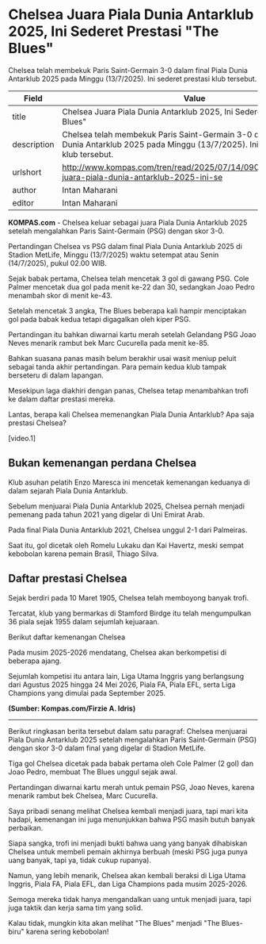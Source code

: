# Chelsea Juara Piala Dunia Antarklub 2025, Ini Sederet Prestasi "The Blues"

Chelsea telah membekuk Paris Saint-Germain 3-0 dalam final Piala Dunia Antarklub 2025 pada Minggu (13/7/2025). Ini sederet prestasi klub tersebut.

| Field       | Value                                                       |
|-------------|-------------------------------------------------------------|
| title       | Chelsea Juara Piala Dunia Antarklub 2025, Ini Sederet Prestasi "The Blues" |
| description | Chelsea telah membekuk Paris Saint-Germain 3-0 dalam final Piala Dunia Antarklub 2025 pada Minggu (13/7/2025). Ini sederet prestasi klub tersebut. |
| urlshort    | http://www.kompas.com/tren/read/2025/07/14/090000465/chelsea-juara-piala-dunia-antarklub-2025-ini-se |
| author      | Intan Maharani |
| editor      | Intan Maharani |

**KOMPAS.com** - Chelsea keluar sebagai juara Piala Dunia Antarklub 2025 setelah mengalahkan Paris Saint-Germain (PSG) dengan skor 3-0. 

Pertandingan Chelsea vs PSG dalam final Piala Dunia Antarklub 2025 di Stadion MetLife, Minggu (13/7/2025) waktu setempat atau Senin (14/7/2025), pukul 02.00 WIB. 

Sejak babak pertama, Chelsea telah mencetak 3 gol di gawang PSG. Cole Palmer mencetak dua gol pada menit ke-22 dan 30, sedangkan Joao Pedro menambah skor di menit ke-43. 

Setelah mencetak 3 angka, The Blues beberapa kali hampir menciptakan gol pada babak kedua tetapi digagalkan oleh kiper PSG. 

Pertandingan itu bahkan diwarnai kartu merah setelah Gelandang PSG Joao Neves menarik rambut bek Marc Cucurella pada menit ke-85. 

Bahkan suasana panas masih belum berakhir usai wasit meniup peluit sebagai tanda akhir pertandingan. Para pemain kedua klub tampak berseteru di dalam lapangan. 

Mesekipun laga diakhiri dengan panas, Chelsea tetap menambahkan trofi ke dalam daftar prestasi mereka.

Lantas, berapa kali Chelsea memenangkan Piala Dunia Antarklub? Apa saja prestasi Chelsea?

\[video.1\]

## Bukan kemenangan perdana Chelsea

Klub asuhan pelatih Enzo Maresca ini mencetak kemenangan keduanya di dalam sejarah Piala Dunia Antarklub. 

Sebelum menjuarai Piala Dunia Antarklub 2025, Chelsea pernah menjadi pemenang pada tahun 2021 yang digelar di Uni Emirat Arab. 

Pada final Piala Dunia Antarklub 2021, Chelsea unggul 2-1 dari Palmeiras. 

Saat itu, gol dicetak oleh Romelu Lukaku dan Kai Havertz, meski sempat kebobolan karena pemain Brasil, Thiago Silva.

## Daftar prestasi Chelsea

Sejak berdiri pada 10 Maret 1905, Chelsea telah memboyong banyak trofi. 

Tercatat, klub yang bermarkas di Stamford Birdge itu telah mengumpulkan 36 piala sejak 1955 dalam sejumlah kejuaraan.

Berikut daftar kemenangan Chelsea

Pada musim 2025-2026 mendatang, Chelsea akan berkompetisi di beberapa ajang.

Sejumlah kompetisi itu antara lain, Liga Utama Inggris yang berlangsung dari Agustus 2025 hingga 24 Mei 2026, Piala FA, Piala EFL, serta Liga Champions yang dimulai pada September 2025.

**(Sumber: Kompas.com/Firzie A. Idris)**

---
Berikut ringkasan berita tersebut dalam satu paragraf: Chelsea menjuarai Piala Dunia Antarklub 2025 setelah mengalahkan Paris Saint-Germain (PSG) dengan skor 3-0 dalam final yang digelar di Stadion MetLife.

 Tiga gol Chelsea dicetak pada babak pertama oleh Cole Palmer (2 gol) dan Joao Pedro, membuat The Blues unggul sejak awal.

 Pertandingan diwarnai kartu merah untuk pemain PSG, Joao Neves, karena menarik rambut bek Chelsea, Marc Cucurella.



Saya pribadi senang melihat Chelsea kembali menjadi juara, tapi mari kita hadapi, kemenangan ini juga menunjukkan bahwa PSG masih butuh banyak perbaikan.

 Siapa sangka, trofi ini menjadi bukti bahwa uang yang banyak dihabiskan Chelsea untuk membeli pemain akhirnya berbuah (meski PSG juga punya uang banyak, tapi ya, tidak cukup rupanya).

 Namun, yang lebih menarik, Chelsea akan kembali beraksi di Liga Utama Inggris, Piala FA, Piala EFL, dan Liga Champions pada musim 2025-2026.

 Semoga mereka tidak hanya mengandalkan uang untuk menjadi juara, tapi juga taktik dan kerja sama tim yang solid.

 Kalau tidak, mungkin kita akan melihat "The Blues" menjadi "The Blues-biru" karena sering kebobolan!
